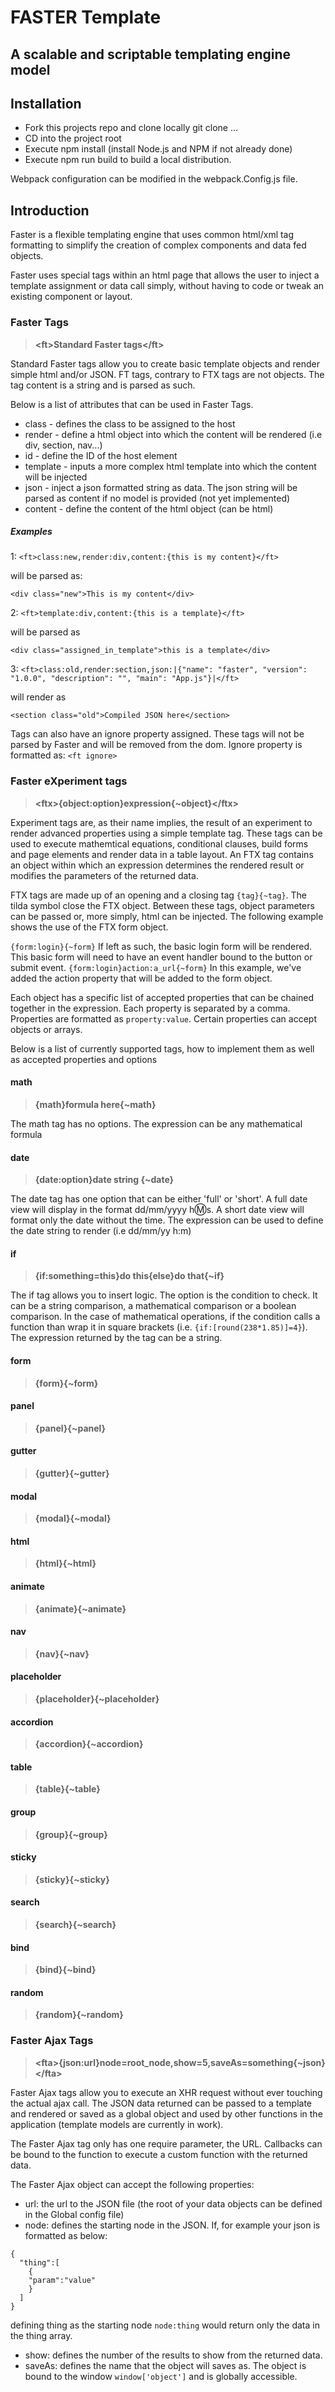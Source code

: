 FASTER Template
======

## A scalable and scriptable templating engine model

Installation
------

- Fork this projects repo and clone locally git clone ...
- CD into the project root
- Execute npm install (install Node.js and NPM if not already done)
- Execute npm run build to build a local distribution.

Webpack configuration can be modified in the webpack.Config.js file. 

Introduction
------

Faster is a flexible templating engine that uses common html/xml tag formatting to simplify the creation of complex components and data fed objects.

Faster uses special tags within an html page that allows the user to inject a template assignment or data call simply, without having to code or tweak an existing component or layout.

### Faster Tags 

><b>&lt;ft&gt;Standard Faster tags&lt;/ft&gt;</b>

Standard Faster tags allow you to create basic template objects and render simple html and/or JSON. FT tags, contrary to FTX tags are not objects. The tag content is a string and is parsed as such.

Below is a list of attributes that can be used in Faster Tags.

- class - defines the class to be assigned to the host
- render - define a html object into which the content will be rendered (i.e div, section, nav...)
- id - define the ID of the host element
- template - inputs a more complex html template into which the content will be injected
- json - inject a json formatted string as data. The json string will be parsed as content if no model is provided (not yet implemented)
- content - define the content of the html object (can be html)
##### Examples
1:
``<ft>class:new,render:div,content:{this is my content}</ft>``

will be parsed as:

``<div class="new">This is my content</div>``

2:
``<ft>template:div,content:{this is a template}</ft>``

will be parsed as

``<div class="assigned_in_template">this is a template</div>``

3:
``<ft>class:old,render:section,json:|{"name": "faster",
      "version": "1.0.0",
      "description": "",
      "main": "App.js"}|</ft>``
      
will render as
      
``<section class="old">Compiled JSON here</section>``

Tags can also have an ignore property assigned. These tags will not be parsed by Faster and will be removed from the dom. Ignore property is formatted as: ``<ft ignore>``

### Faster eXperiment tags
><b>&lt;ftx&gt;{object:option}expression{~object}&lt;/ftx&gt;</b>

Experiment tags are, as their name implies, the result of an experiment to render advanced properties using a simple template tag. These tags can be used to execute mathemtical equations, conditional clauses, build forms and page elements and render data in a table layout.
An FTX tag contains an object within which an expression determines the rendered result or modifies the parameters of the returned data.

FTX tags are made up of an opening and a closing tag ``{tag}{~tag}``. The tilda symbol close the FTX object. Between these tags, object parameters can be passed or, more simply, html can be injected. The following example shows the use of the
FTX form object.
 
``{form:login}{~form}`` If left as such, the basic login form will be rendered. This basic form will need to have an event handler bound to the button or submit event. 
``{form:login}action:a_url{~form}`` In this example, we've added the action property that will be added to the form object.

Each object has a specific list of accepted properties that can be chained together in the expression. Each property is separated by a comma. Properties are formatted as ``property:value``.
Certain properties can accept objects or arrays.

Below is a list of currently supported tags, how to implement them as well as accepted properties and options

#### math 
><b>{math}formula here{~math}</b>

The math tag has no options. The expression can be any mathematical formula
#### date 
><b>{date:option}date string {~date}</b>

The date tag has one option that can be either 'full' or 'short'. A full date view will display in the format dd/mm/yyyy h:m:s. A short date view will format only the date without the time. The
expression can be used to define the date string to render (i.e dd/mm/yy h:m)
#### if 
><b>{if:something=this}do this{else}do that{~if}</b>

The if tag allows you to insert logic. The option is the condition to check. It can be a string comparison, a mathematical comparison or a boolean comparison. In the case of mathematical operations,
if the condition calls a function than wrap it in square brackets (i.e. ``{if:[round(238*1.85)]=4}``). The expression returned by the tag can be a string.
#### form 
><b>{form}{~form}</b>
#### panel
><b>{panel}{~panel}</b>
#### gutter
><b>{gutter}{~gutter}</b>
#### modal
><b>{modal}{~modal}</b>
#### html
><b>{html}{~html}</b>
#### animate
><b>{animate}{~animate}</b>
#### nav
><b>{nav}{~nav}</b>
#### placeholder
><b>{placeholder}{~placeholder}</b>
#### accordion
><b>{accordion}{~accordion}</b>
#### table
><b>{table}{~table}</b>
#### group
><b>{group}{~group}</b>
#### sticky
><b>{sticky}{~sticky}</b>
#### search
><b>{search}{~search}</b>
#### bind
><b>{bind}{~bind}</b>
#### random
><b>{random}{~random}</b>



### Faster Ajax Tags
><b>&lt;fta&gt;{json:url}node=root_node,show=5,saveAs=something{~json}&lt;/fta&gt;</b>

Faster Ajax tags allow you to execute an XHR request without ever touching the actual ajax call. The JSON data returned can be passed to a template and rendered or saved as a global object and used by other functions in the application (template models are currently in work).

The Faster Ajax tag only has one require parameter, the URL. Callbacks can be bound to the function to execute a custom function with the returned data.

The Faster Ajax object can accept the following properties:

- url: the url to the JSON file (the root of your data objects can be defined in the Global config file)
- node: defines the starting node in the JSON. If, for example your json is formatted as below:
````
{
  "thing":[
    {
    "param":"value"
    }
  ]
}
````
defining thing as the starting node ``node:thing`` would return only the data in the thing array.

- show: defines the number of the results to show from the returned data.
- saveAs: defines the name that the object will saves as. The object is bound to the window ``window['object']`` and is globally accessible.